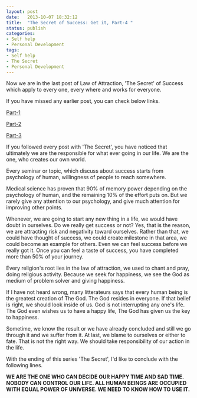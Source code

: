 ```yaml
---
layout: post
date:   2013-10-07 18:32:12
title:  "The Secret of Success: Get it, Part-4 "
status: publish
categories: 
- Self help
- Personal Development
tags:
- Self help
- The Secret
- Personal Development
---
```


Now we are in the last post of Law of Attraction, 'The Secret' of Success which apply to every one, every where and works for everyone.

If you have missed any earlier post, you can check below links.

[Part-1](http://www.sdavara.com/the-secret-of-success-part-1/)

[Part-2](http://www.sdavara.com/the-secret-of-success-be-specific-part-2/)

[Part-3](http://www.sdavara.com/the-secret-of-success-do-positive-part-3/)

If you followed every post with 'The Secret', you have noticed that ultimately we are the responsible for what ever going in our life. We are the one, who creates our own world.

Every seminar or topic, which discuss about success starts from psychology of human, willingness of people to reach somewhere.

Medical science has proven that 90% of memory power depending on the psychology of human, and the remaining 10% of the effort puts on. But we rarely give any attention to our psychology, and give much attention for improving other points.

Whenever, we are going to start any new thing in a life, we would have doubt in ourselves. Do we really get success or not? Yes, that is the reason, we are attracting risk and negativity toward ourselves. Rather than that, we could have thought of success, we could create milestone in that area, we could become an example for others. Even we can feel success before we really got it. Once you can feel a taste of success, you have completed more than 50% of your journey.

Every religion's root lies in the law of attraction, we used to chant and pray, doing religious activity. Because we seek for happiness, we see the God as medium of problem solver and giving happiness. 

If I have not heard wrong, many litterateurs says that every human being is the greatest creation of The God. The God resides in everyone. If that belief is right, we should look inside of us. God is not interrupting any one's life. The God even wishes us to have a happy life, The God has given us the key to happiness.

Sometime, we know the result or we have already concluded and still we go through it and we suffer from it. At last, we blame to ourselves or either to fate. That is not the right way. We should take responsibility of our action in the life.

With the ending of this series 'The Secret', I'd like to conclude with the following lines.

**WE ARE THE ONE WHO CAN DECIDE OUR HAPPY TIME AND SAD TIME. NOBODY CAN CONTROL OUR LIFE. ALL HUMAN BEINGS ARE OCCUPIED WITH EQUAL POWER OF UNIVERSE. WE NEED TO KNOW HOW TO USE IT.**